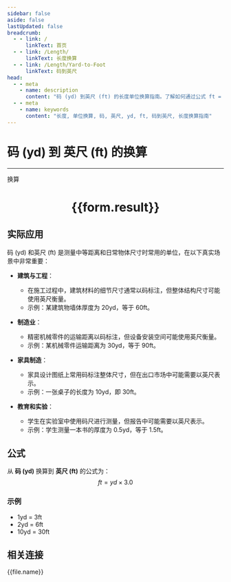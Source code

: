 ```yaml
---
sidebar: false
aside: false
lastUpdated: false
breadcrumb:
  - - link: /
      linkText: 首页
  - - link: /Length/
      linkText: 长度换算
  - - link: /Length/Yard-to-Foot
      linkText: 码到英尺
head:
  - - meta
    - name: description
      content: "码 (yd) 到英尺 (ft) 的长度单位换算指南。了解如何通过公式 ft = yd × 3.0 换算为英尺。"
  - - meta
    - name: keywords
      content: "长度, 单位换算, 码, 英尺, yd, ft, 码到英尺, 长度换算指南"
---
```

# 码 (yd) 到 英尺 (ft) 的换算
---
<script setup>
import { onMounted, reactive, inject, ref } from 'vue'
import { NButton, NForm, NFormItem, NInput, NInputNumber, NSelect, NCard, useMessage,NGrid ,NGi } from 'naive-ui'
import { defineClientComponent } from 'vitepress'
import { Length } from '../../files';

const convert = inject('convert')

const form = reactive({
  number: null,
  result: '',
})

const convertHandler = () => {
  if (form.number !== null && !isNaN(form.number)) {
    const convertedValue = parseFloat(form.number) * 3.0
    form.result = `${form.number}yd = ${convertedValue.toFixed(2)}ft`
  } else {
    form.result = '请输入有效的数值。'
  }
}
</script>

<n-form size="large" :model="form">
  <n-form-item label="码 (yd)">
    <n-input-number v-model:value="form.number" placeholder="输入码" style="width: 100%" />
  </n-form-item>
  <n-form-item>
    <n-button type="primary" @click="convertHandler" block>换算</n-button>
  </n-form-item>
</n-form>

<n-card  embedded :bordered="false" hoverable>
  <div  style="text-align:center">
    <h1>{{form.result}}</h1>
  </div>
</n-card>

## 实际应用

码 (yd) 和英尺 (ft) 是测量中等距离和日常物体尺寸时常用的单位，在以下真实场景中非常重要：

- **建筑与工程**：
  - 在施工过程中，建筑材料的细节尺寸通常以码标注，但整体结构尺寸可能使用英尺衡量。
  - 示例：某建筑物墙体厚度为 20yd，等于 60ft。

- **制造业**：
  - 精密机械零件的运输距离以码标注，但设备安装空间可能使用英尺衡量。
  - 示例：某机械零件运输距离为 30yd，等于 90ft。

- **家具制造**：
  - 家具设计图纸上常用码标注整体尺寸，但在出口市场中可能需要以英尺表示。
  - 示例：一张桌子的长度为 10yd，即 30ft。

- **教育和实验**：
  - 学生在实验室中使用码尺进行测量，但报告中可能需要以英尺表示。
  - 示例：学生测量一本书的厚度为 0.5yd，等于 1.5ft。

## 公式

从 **码 (yd)** 换算到 **英尺 (ft)** 的公式为：
$$ ft = yd \times 3.0 $$

### 示例
- 1yd = 3ft
- 2yd = 6ft
- 10yd = 30ft

## 相关连接
<n-grid x-gap="12" :cols="4">
  <n-gi v-for="(file, index) in Length" :key="index">
    <n-button
      text
      tag="a"
      :href="file.path"
      type="primary"
    >
      {{file.name}}
    </n-button>
  </n-gi>
</n-grid>